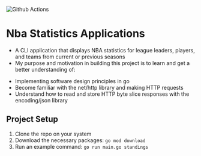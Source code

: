 <p><img src="https://github.com/luka2220/NBA-stats-cli/actions/workflows/go.yml/badge.svg" alt="Github Actions" /></p>

# Nba Statistics Applications
* A CLI application that displays NBA statistics for league leaders, players, and teams from current or previous seasons
* My purpose and motivation in building this project is to learn and get a better understanding of:
 - Implementing software design principles in go
 - Become familiar with the net/http library and making HTTP requests
 - Understand how to read and store HTTP byte slice responses with the encoding/json library

## Project Setup
1. Clone the repo on your system
2. Download the necessary packages:
`go mod download`
3. Run an example command:
`go run main.go standings`
